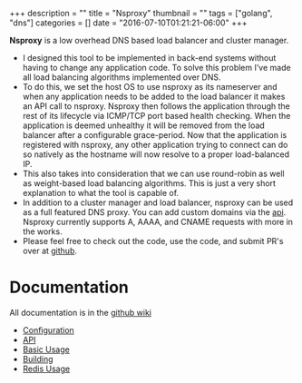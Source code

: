 +++
description = ""
title = "Nsproxy"
thumbnail = ""
tags = ["golang", "dns"]
categories = []
date = "2016-07-10T01:21:21-06:00"
+++


**Nsproxy** is a low overhead DNS based load balancer and cluster manager.

* I designed this tool to be implemented in back-end systems without having to change any application code.  To solve this problem I’ve made all load balancing algorithms implemented over DNS.  
* To do this, we set the host OS to use nsproxy as its nameserver and when any application needs to be added to the load balancer it makes an API call to nsproxy.  Nsproxy then follows the application through the rest of its lifecycle via ICMP/TCP port based health checking.  When the application is deemed unhealthy it will be removed from the load balancer after a configurable grace-period.  Now that the application is registered with nsproxy, any other application trying to connect can do so natively as the hostname will now resolve to a proper load-balanced IP.
* This also takes into consideration that we can use round-robin as well as weight-based load balancing algorithms.  This is just a very short explanation to what the tool is capable of.
* In addition to a cluster manager and load balancer, nsproxy can be used as a full featured DNS proxy.  You can add custom domains via the [api](https://github.com/unixvoid/nsproxy/wiki/API). Nsproxy currently supports A, AAAA, and CNAME requests with more in the works.
* Please feel free to check out the code, use the code, and submit PR's over at [github](https://github.com/unixvoid/nsproxy).

Documentation
=============
All documentation is in the [github wiki](https://github.com/unixvoid/nsproxy/wiki)

* [Configuration](https://github.com/unixvoid/nsproxy/wiki/Configuration)  
* [API](https://github.com/unixvoid/nsproxy/wiki/API)  
* [Basic Usage](https://github.com/unixvoid/nsproxy/wiki/Basic-Usage)  
* [Building](https://github.com/unixvoid/nsproxy/wiki/Building)  
* [Redis Usage](https://github.com/unixvoid/nsproxy/wiki/Redis-data-structures)
